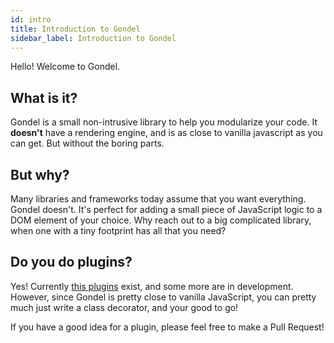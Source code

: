 ```yaml
---
id: intro
title: Introduction to Gondel
sidebar_label: Introduction to Gondel
---
```


Hello! Welcome to Gondel.

## What is it?

Gondel is a small non-intrusive library to help you modularize your code. It **doesn't** have a rendering engine, and is as close to vanilla javascript as you can get. But without the boring parts.

## But why?

Many libraries and frameworks today assume that you want everything. Gondel doesn't. It's perfect for adding a small piece of JavaScript logic to a DOM element of your choice. Why reach out to a big complicated library, when one with a tiny footprint has all that you need?

## Do you do plugins?

Yes! Currently [this plugins](plugins.md) exist, and some more are in development. However, since Gondel is pretty close to vanilla JavaScript, you can pretty much just write a class decorator, and your good to go!

If you have a good idea for a plugin, please feel free to make a Pull Request!
